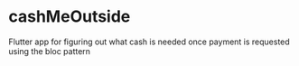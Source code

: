 # cashMeOutside
Flutter app for figuring out what cash is needed once payment is requested using the bloc pattern
